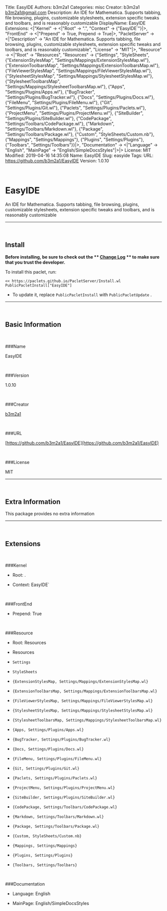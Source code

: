 Title: EasyIDE
Authors: b3m2a1
Categories: misc
Creator: b3m2a1 <b3m2a1@gmail.com>
Description: An IDE for Mathematica. Supports tabbing, file browsing, plugins, customizable stylesheets, extension specific tweaks and toolbars, and is reasonably customizable
DisplayName: EasyIDE
Extensions: <|"Kernel" -> <|"Root" -> ".", "Context" -> {"EasyIDE`"}|>, "FrontEnd" -> <|"Prepend" -> True, Prepend -> True|>, "PacletServer" -> <|"Description" -> "An IDE for Mathematica. Supports tabbing, file browsing, plugins, customizable stylesheets, extension specific tweaks and toolbars, and is reasonably customizable", "License" -> "MIT"|>, "Resource" -> <|"Root" -> "Resources", "Resources" -> {"Settings", "StyleSheets", {"ExtensionStylesMap", "Settings/Mappings/ExtensionStylesMap.wl"}, {"ExtensionToolbarsMap", "Settings/Mappings/ExtensionToolbarsMap.wl"}, {"FileViewerStylesMap", "Settings/Mappings/FileViewerStylesMap.wl"}, {"StylesheetStylesMap", "Settings/Mappings/StylesheetStylesMap.wl"}, {"StylesheetToolbarsMap", "Settings/Mappings/StylesheetToolbarsMap.wl"}, {"Apps", "Settings/Plugins/Apps.wl"}, {"BugTracker", "Settings/Plugins/BugTracker.wl"}, {"Docs", "Settings/Plugins/Docs.wl"}, {"FileMenu", "Settings/Plugins/FileMenu.wl"}, {"Git", "Settings/Plugins/Git.wl"}, {"Paclets", "Settings/Plugins/Paclets.wl"}, {"ProjectMenu", "Settings/Plugins/ProjectMenu.wl"}, {"SiteBuilder", "Settings/Plugins/SiteBuilder.wl"}, {"CodePackage", "Settings/Toolbars/CodePackage.wl"}, {"Markdown", "Settings/Toolbars/Markdown.wl"}, {"Package", "Settings/Toolbars/Package.wl"}, {"Custom", "StyleSheets/Custom.nb"}, {"Mappings", "Settings/Mappings"}, {"Plugins", "Settings/Plugins"}, {"Toolbars", "Settings/Toolbars"}}|>, "Documentation" -> <|"Language" -> "English", "MainPage" -> "English/SimpleDocsStyles"|>|>
License: MIT
Modified: 2019-04-16 14:35:08
Name: EasyIDE
Slug: easyide
Tags: 
URL: https://github.com/b3m2a1/EasyIDE
Version: 1.0.10

<a id="easyide" class="Section" style="width:0;height:0;margin:0;padding:0;">&zwnj;</a>

# EasyIDE

An IDE for Mathematica. Supports tabbing, file browsing, plugins, customizable stylesheets, extension specific tweaks and toolbars, and is reasonably customizable

---

<a id="install" class="Subsection" style="width:0;height:0;margin:0;padding:0;">&zwnj;</a>

## Install

**Before installing, be sure to check out the ** **[Change Log](https://paclets.github.io/PacletServer/pages/log.html)** ** to make sure that you trust the developer.**

To install this paclet, run:

    << https://paclets.github.io/PacletServer/Install.wl
    PublicPacletInstall["EasyIDE"]

*  To update it, replace  `PublicPacletInstall` with  `PublicPacletUpdate` . 

---

<a id="basicinformation" class="Subsection" style="width:0;height:0;margin:0;padding:0;">&zwnj;</a>

## Basic Information

<a id="name" class="Subsubsection" style="width:0;height:0;margin:0;padding:0;">&zwnj;</a>

###Name

EasyIDE

<a id="version" class="Subsubsection" style="width:0;height:0;margin:0;padding:0;">&zwnj;</a>

###Version

1.0.10

<a id="creator" class="Subsubsection" style="width:0;height:0;margin:0;padding:0;">&zwnj;</a>

###Creator

[b3m2a1](mailto:b3m2a1@gmail.com)

<a id="url" class="Subsubsection" style="width:0;height:0;margin:0;padding:0;">&zwnj;</a>

###URL

[https://github.com/b3m2a1/EasyIDE](https://github.com/b3m2a1/EasyIDE)

<a id="license" class="Subsubsection" style="width:0;height:0;margin:0;padding:0;">&zwnj;</a>

###License

MIT

---

<a id="extrainformation" class="Subsection" style="width:0;height:0;margin:0;padding:0;">&zwnj;</a>

## Extra Information

This package provides no extra information

---

<a id="extensions" class="Subsection" style="width:0;height:0;margin:0;padding:0;">&zwnj;</a>

## Extensions

<a id="kernel" class="Subsubsection" style="width:0;height:0;margin:0;padding:0;">&zwnj;</a>

###Kernel

*  Root: .

*  Context: EasyIDE`

<a id="frontend" class="Subsubsection" style="width:0;height:0;margin:0;padding:0;">&zwnj;</a>

###FrontEnd

*  Prepend: True

<a id="resource" class="Subsubsection" style="width:0;height:0;margin:0;padding:0;">&zwnj;</a>

###Resource

*  Root: Resources

*  Resources

  *  `Settings`

  *  `StyleSheets`

  *  `{ExtensionStylesMap, Settings/Mappings/ExtensionStylesMap.wl}`

  *  `{ExtensionToolbarsMap, Settings/Mappings/ExtensionToolbarsMap.wl}`

  *  `{FileViewerStylesMap, Settings/Mappings/FileViewerStylesMap.wl}`

  *  `{StylesheetStylesMap, Settings/Mappings/StylesheetStylesMap.wl}`

  *  `{StylesheetToolbarsMap, Settings/Mappings/StylesheetToolbarsMap.wl}`

  *  `{Apps, Settings/Plugins/Apps.wl}`

  *  `{BugTracker, Settings/Plugins/BugTracker.wl}`

  *  `{Docs, Settings/Plugins/Docs.wl}`

  *  `{FileMenu, Settings/Plugins/FileMenu.wl}`

  *  `{Git, Settings/Plugins/Git.wl}`

  *  `{Paclets, Settings/Plugins/Paclets.wl}`

  *  `{ProjectMenu, Settings/Plugins/ProjectMenu.wl}`

  *  `{SiteBuilder, Settings/Plugins/SiteBuilder.wl}`

  *  `{CodePackage, Settings/Toolbars/CodePackage.wl}`

  *  `{Markdown, Settings/Toolbars/Markdown.wl}`

  *  `{Package, Settings/Toolbars/Package.wl}`

  *  `{Custom, StyleSheets/Custom.nb}`

  *  `{Mappings, Settings/Mappings}`

  *  `{Plugins, Settings/Plugins}`

  *  `{Toolbars, Settings/Toolbars}`

<a id="documentation" class="Subsubsection" style="width:0;height:0;margin:0;padding:0;">&zwnj;</a>

###Documentation

*  Language: English

*  MainPage: English/SimpleDocsStyles